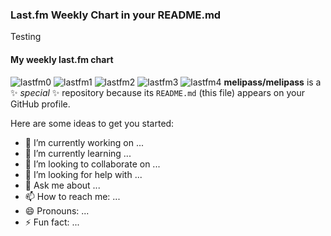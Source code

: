 ### Last.fm Weekly Chart in your README.md
Testing


#### My weekly last.fm chart
<!-- lastfm -->
![lastfm0](https://lastfm.freetls.fastly.net/i/u/64s/f473049c0d8b4dc5cdf70ca773c32ee1.png) ![lastfm1](https://lastfm.freetls.fastly.net/i/u/64s/42f09145a2c040959ffe6bbf1a82034c.png) ![lastfm2](https://lastfm.freetls.fastly.net/i/u/64s/534891a8e26aa44f17936987a82f597b.png) ![lastfm3](https://lastfm.freetls.fastly.net/i/u/64s/bff21f34908aa59773d0c3621cb373b0.png) ![lastfm4](https://lastfm.freetls.fastly.net/i/u/64s/3d5fe77ecd5b4863a61cf63cc16392d2.png) 
**melipass/melipass** is a ✨ _special_ ✨ repository because its `README.md` (this file) appears on your GitHub profile.

Here are some ideas to get you started:

- 🔭 I’m currently working on ...
- 🌱 I’m currently learning ...
- 👯 I’m looking to collaborate on ...
- 🤔 I’m looking for help with ...
- 💬 Ask me about ...
- 📫 How to reach me: ...
- 😄 Pronouns: ...
- ⚡ Fun fact: ...
